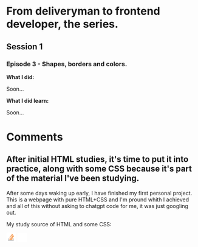 <h1>From deliveryman to frontend developer, the series.</h1>

<h2>Session 1</h2>

<h3>Episode 3 - Shapes, borders and colors.</h3>

<b>What I did:</b>
<p>Soon...</p>
  
<b>What I did learn:</b> 
<p>Soon...</p>

<h1>Comments</h1>
<h2>After initial HTML studies, it's time to put it into practice, along with some CSS because it's part of the material I've been studying.</h2>

<p>After some days waking up early, I have finished my first personal project. This is a webpage with pure HTML+CSS and I'm pround whith I achieved and all of this without asking to chatgpt code for me, it was just googling out.</p>

<p>My study source of HTML and some CSS:</p>
<a href="https://stackoverflow.com/"><img src="stack.png"></a>&nbsp<a href="https://www.w3schools.com/"><img src="w3.png"></a>

